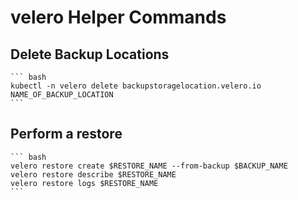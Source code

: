 # velero Helper Commands

## Delete Backup Locations

    ``` bash
    kubectl -n velero delete backupstoragelocation.velero.io NAME_OF_BACKUP_LOCATION
    ```

## Perform a restore

    ``` bash
    velero restore create $RESTORE_NAME --from-backup $BACKUP_NAME
    velero restore describe $RESTORE_NAME
    velero restore logs $RESTORE_NAME
    ```